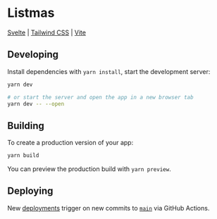 # Listmas

[Svelte](https://svelte.dev/) | [Tailwind CSS](https://tailwindcss.com/) | [Vite](https://vite.dev/)

## Developing

Install dependencies with `yarn install`, start the development server:

```bash
yarn dev

# or start the server and open the app in a new browser tab
yarn dev -- --open
```

## Building

To create a production version of your app:

```bash
yarn build
```

You can preview the production build with `yarn preview`.

## Deploying

New [deployments](https://github.com/connerdodge/listmas/deployments) trigger on new commits to [`main`](https://github.com/connerdodge/listmas/tree/main) via GitHub Actions.
